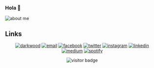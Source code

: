 ### Hola 👋

  
![about me](https://github.com/adarshvulli/adarshvulli/blob/main/ezgif.com-gif-maker.gif) 


## Links

<p align="center">
  <a href="https://adarshvulli.carrd.co/"><img src="https://img.icons8.com/fluent/64/000000/domain.png"  alt="darkwood"/></a>
  <a href="mailto:adarshvulli007@gmail.com"><img src="https://img.icons8.com/color/64/000000/gmail.png" alt="email"/></a>
  <a href="https://www.facebook.com/adarsh.vulli"><img src="https://img.icons8.com/color/64/000000/facebook.png" alt="facebook"/></a>
  <a href="https://twitter.com/@adarsh_here"><img src="https://img.icons8.com/color/64/000000/twitter-squared.png" alt="twitter"/></a>
  <a href="https://www.instagram.com/adarshvulli"><img src="https://img.icons8.com/color/64/000000/instagram-new.png" alt="instagram"/></a>
  <a href="https://www.linkedin.com/in/adarshvulli"><img src="https://img.icons8.com/color/64/000000/linkedin.png" alt="linkedin"/></a>
  <a href="https://adarshvulli.medium.com/"><img src="https://img.icons8.com/color/64/000000/medium-logo.png" alt="medium"/></a>
  <a href="https://open.spotify.com/user/31jso6ys7ib7k4w3mqrvol4d22s4?si=za3a9nR6RhqXn75W--aIFg"><img src="https://img.icons8.com/color/64/000000/spotify--v1.png" alt="spotify"/></a>
 
</p>

 <p  align="center">
  <img src="https://visitor-badge.glitch.me/badge?page_id=adarshvulli" alt="visitor badge"/>
</p>



